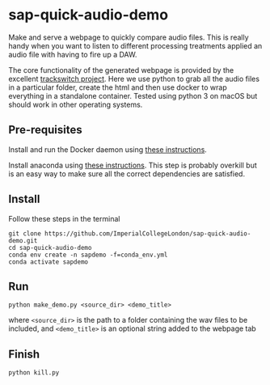 # sap-quick-audio-demo
Make and serve a webpage to quickly compare audio files.  This is really handy when you want to listen to different processing treatments applied an audio file with having to fire up a DAW.

The core functionality of the generated webpage is provided by the excellent [trackswitch project](https://github.com/audiolabs/trackswitch.js). Here we use python to grab all the audio files in a particular folder, create the html and then use docker to wrap everything in a standalone container. Tested using python 3 on macOS but should work in other operating systems.

## Pre-requisites
Install and run the Docker daemon using [these instructions](https://docs.docker.com/install/).

Install anaconda using [these instructions](https://docs.anaconda.com/anaconda/install/index.html). This step is probably overkill but is an easy way to make sure all the correct dependencies are satisfied.



## Install
Follow these steps in the terminal

```
git clone https://github.com/ImperialCollegeLondon/sap-quick-audio-demo.git
cd sap-quick-audio-demo
conda env create -n sapdemo -f=conda_env.yml
conda activate sapdemo
```

## Run
```
python make_demo.py <source_dir> <demo_title> 
```

where
`<source_dir>` is the path to a folder containing the wav files to be included, and
`<demo_title>` is an optional string added to the webpage tab

## Finish
```
python kill.py 
```